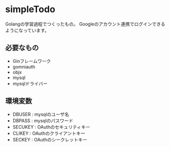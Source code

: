 # simpleTodo
Golangの学習過程でつくったもの。
Googleのアカウント連携でログインできるようになっています。

## 必要なもの
* Ginフレームワーク
* gomniauth
* objx
* mysql
* mysqlドライバー

## 環境変数
* DBUSER : mysqlのユーザ名
* DBPASS : mysqlのパスワード
* SECUKEY : OAuthのセキュリティキー
* CLIKEY : OAuthのクライアントキー
* SECKEY : OAuthのシークレットキー
